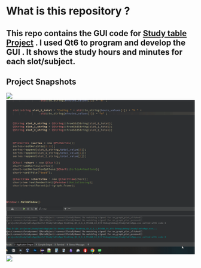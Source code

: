 # What is this repository ? 
This repo contains the GUI code for **[Study table Project](https://github.com/MonerMo/Oled-Screen-RTC-Interfacing-with-AVR)** . I used Qt6 to program and develop the GUI .
It shows the study hours and minutes for each slot/subject. 
---
## Project Snapshots 
![](https://i.imgur.com/ZHUPxUd.png)
![](https://github.com/MonerMo/QT-GUI-Interface-for-OLED-Screen-RTC-Interfacing-Project/blob/master/anim.gif)
![](https://i.imgur.com/df8qDVo.png)

